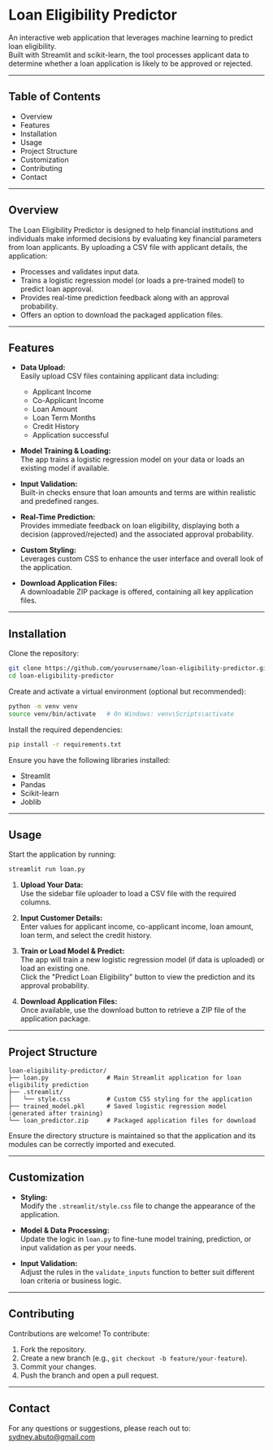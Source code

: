 

# Loan Eligibility Predictor

An interactive web application that leverages machine learning to predict loan eligibility.  
Built with Streamlit and scikit-learn, the tool processes applicant data to determine whether a loan application is likely to be approved or rejected.

---

## Table of Contents

- Overview
- Features
- Installation
- Usage
- Project Structure
- Customization
- Contributing
- Contact

---

## Overview

The Loan Eligibility Predictor is designed to help financial institutions and individuals make informed decisions by evaluating key financial parameters from loan applicants. By uploading a CSV file with applicant details, the application:

- Processes and validates input data.
- Trains a logistic regression model (or loads a pre-trained model) to predict loan approval.
- Provides real-time prediction feedback along with an approval probability.
- Offers an option to download the packaged application files.

---

## Features

- **Data Upload:**  
  Easily upload CSV files containing applicant data including:
  - Applicant Income
  - Co-Applicant Income
  - Loan Amount
  - Loan Term Months
  - Credit History
  - Application successful

- **Model Training & Loading:**  
  The app trains a logistic regression model on your data or loads an existing model if available.

- **Input Validation:**  
  Built-in checks ensure that loan amounts and terms are within realistic and predefined ranges.

- **Real-Time Prediction:**  
  Provides immediate feedback on loan eligibility, displaying both a decision (approved/rejected) and the associated approval probability.

- **Custom Styling:**  
  Leverages custom CSS to enhance the user interface and overall look of the application.

- **Download Application Files:**  
  A downloadable ZIP package is offered, containing all key application files.

---

## Installation

Clone the repository:

```bash
git clone https://github.com/yourusername/loan-eligibility-predictor.git
cd loan-eligibility-predictor
```

Create and activate a virtual environment (optional but recommended):

```bash
python -m venv venv
source venv/bin/activate   # On Windows: venv\Scripts\activate
```

Install the required dependencies:

```bash
pip install -r requirements.txt
```

Ensure you have the following libraries installed:
- Streamlit
- Pandas
- Scikit-learn
- Joblib

---

## Usage

Start the application by running:

```bash
streamlit run loan.py
```

1. **Upload Your Data:**  
   Use the sidebar file uploader to load a CSV file with the required columns.

2. **Input Customer Details:**  
   Enter values for applicant income, co-applicant income, loan amount, loan term, and select the credit history.

3. **Train or Load Model & Predict:**  
   The app will train a new logistic regression model (if data is uploaded) or load an existing one.  
   Click the "Predict Loan Eligibility" button to view the prediction and its approval probability.

4. **Download Application Files:**  
   Once available, use the download button to retrieve a ZIP file of the application package.

---

## Project Structure

```
loan-eligibility-predictor/
├── loan.py                # Main Streamlit application for loan eligibility prediction
├── .streamlit/
│   └── style.css          # Custom CSS styling for the application
├── trained_model.pkl      # Saved logistic regression model (generated after training)
└── loan_predictor.zip     # Packaged application files for download
```

Ensure the directory structure is maintained so that the application and its modules can be correctly imported and executed.

---

## Customization

- **Styling:**  
  Modify the `.streamlit/style.css` file to change the appearance of the application.

- **Model & Data Processing:**  
  Update the logic in `loan.py` to fine-tune model training, prediction, or input validation as per your needs.

- **Input Validation:**  
  Adjust the rules in the `validate_inputs` function to better suit different loan criteria or business logic.

---

## Contributing

Contributions are welcome! To contribute:

1. Fork the repository.
2. Create a new branch (e.g., `git checkout -b feature/your-feature`).
3. Commit your changes.
4. Push the branch and open a pull request.


---

## Contact

For any questions or suggestions, please reach out to:
sydney.abuto@gmail.com
